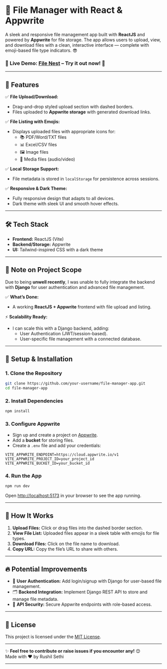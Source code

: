 # 📂 **File Manager with React & Appwrite**  
A sleek and responsive file management app built with **ReactJS** and powered by **Appwrite** for file storage. The app allows users to upload, view, and download files with a clean, interactive interface — complete with emoji-based file type indicators. 😎  

### 🚀 **Live Demo:** [File Nest](https://file-nest.netlify.app/) – Try it out now! 🎉

---

## 🎨 **Features**
✅ **File Upload/Download:**  
- Drag-and-drop styled upload section with dashed borders.  
- Files uploaded to **Appwrite storage** with generated download links.  

✅ **File Listing with Emojis:**  
- Displays uploaded files with appropriate icons for:  
  - 📚 PDF/Word/TXT files  
  - 📊 Excel/CSV files  
  - 🖼️ Image files  
  - 🎥 Media files (audio/video)  

✅ **Local Storage Support:**  
- File metadata is stored in `localStorage` for persistence across sessions.  

✅ **Responsive & Dark Theme:**  
- Fully responsive design that adapts to all devices.  
- Dark theme with sleek UI and smooth hover effects.  

---

## 🛠️ **Tech Stack**
- **Frontend:** ReactJS (Vite)  
- **Backend/Storage:** Appwrite  
- **UI:** Tailwind-inspired CSS with a dark theme  

---

## 📢 **Note on Project Scope**
Due to being **unwell recently**, I was unable to fully integrate the backend with **Django** for user authentication and advanced file management.  

✅ **What’s Done:**  
- A working **ReactJS + Appwrite** frontend with file upload and listing.  

⚡️ **Scalability Ready:**  
- I can scale this with a Django backend, adding:  
  - User Authentication (JWT/session-based).  
  - User-specific file management with a connected database.  

---

## 🚀 **Setup & Installation**

### 1. **Clone the Repository**
```bash
git clone https://github.com/your-username/file-manager-app.git
cd file-manager-app
```

### 2. **Install Dependencies**
```bash
npm install
```

### 3. **Configure Appwrite**
- Sign up and create a project on [Appwrite](https://appwrite.io/).  
- Add a **bucket** for storing files.  
- Create a `.env` file and add your credentials:
```
VITE_APPWRITE_ENDPOINT=https://cloud.appwrite.io/v1
VITE_APPWRITE_PROJECT_ID=your_project_id
VITE_APPWRITE_BUCKET_ID=your_bucket_id
```

### 4. **Run the App**
```bash
npm run dev
```

Open [http://localhost:5173](http://localhost:5173) in your browser to see the app running.

---

## 🧩 **How It Works**
1. **Upload Files:** Click or drag files into the dashed border section.  
2. **View File List:** Uploaded files appear in a sleek table with emojis for file types.  
3. **Download Files:** Click on the file name to download.  
4. **Copy URL:** Copy the file’s URL to share with others.  

---

## 🔥 **Potential Improvements**
- 🔐 **User Authentication:** Add login/signup with Django for user-based file management.  
- 🗂️ **Backend Integration:** Implement Django REST API to store and manage file metadata.  
- 📡 **API Security:** Secure Appwrite endpoints with role-based access.  

---

## 📄 **License**
This project is licensed under the [MIT License](LICENSE).  

---

✨ **Feel free to contribute or raise issues if you encounter any!** 😊  
Made with ❤️ by Rushil Sethi 

---